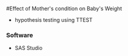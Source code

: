 #Effect of Mother's condition on Baby's Weight
- hypothesis testing using TTEST

### Software
- SAS Studio